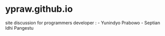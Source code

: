 # ypraw.github.io
site discussion for programmers
developer : - Yunindyo Prabowo
            - Septian Idhi Pangestu
